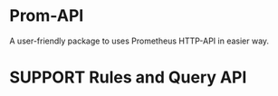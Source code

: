 # Prom-API
A user-friendly package to uses Prometheus HTTP-API in easier way.

# SUPPORT Rules and Query API